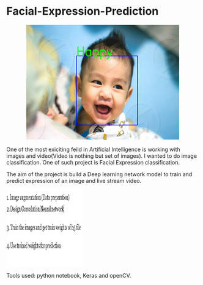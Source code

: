 # Facial-Expression-Prediction
<p align="center">
<img src = "output/image2.jpg" width = 400 height=300>
</p>


      
   
   One of the most exiciting feild in Artificial Intelligence is working with images and video(Video is nothing but set of images). I wanted to do image classification. One of such project is Facial Expression classification.
   
The aim of the project is build a Deep learning network model to train and predict expression of an image and live stream video.
<p align="left">
<img src = "output/Capture.jpg" width = 200 height=200>
</p>


Tools used: 
       python notebook, Keras and openCV.
       

       
        
       
           

      
